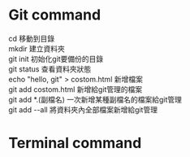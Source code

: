 # Git command

<html>
  <body>
    <div style="font-size=20px;">
    <div>cd 移動到目錄</div>
    <div>mkdir 建立資料夾</div>
    <div>git init 初始化git要備份的目錄</div>
    <div>git status 查看資料夾狀態</div>
    <div>echo "hello, git" > costom.html 新增檔案</div>
    <div>git add costom.html 新增給git管理的檔案</div>
    <div>git add *.(副檔名) 一次新增某種副檔名的檔案給git管理</div>
    <div>git add --all 將資料夾內全部檔案新增給git管理</div>
      </div>
    </body>
  </html>

# Terminal command
